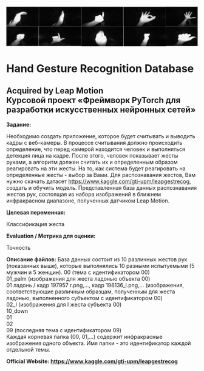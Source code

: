 ![alt text](data/dataset-cover.png)

# Hand Gesture Recognition Database</br>
## Acquired by Leap Motion</br>Курсовой проект «Фреймворк PyTorch для разработки искусственных нейронных сетей»

**Задание:**

Необходимо создать приложение, которое будет считывать и выводить кадры с веб-камеры. В процессе считывания должно происходить определение, что перед камерой находится человек и выполняться детекция лица на кадре. После этого, человек показывает жесты руками, а алгоритм должен считать их и определенным образом реагировать на эти жесты. На то, как система будет реагировать на определенные жесты - выбор за Вами. Для распознавания жестов, Вам нужно скачать датасет https://www.kaggle.com/gti-upm/leapgestrecog, создать и обучить модель. Представленная база данных распознавания жестов рук, состоящая из набора изображений в ближнем инфракрасном диапазоне, полученных датчиком Leap Motion.  

**Целевая переменная:**

Классификация жеста

**Evaluation / Метрика для оценки:**

Точность

**Описание файлов:**
База данных состоит из 10 различных жестов рук (показанных выше), которые выполнялись 10 разными испытуемыми (5 мужчин и 5 женщин).
00 (тема с идентификатором 00)  
  01_palm (изображения для жеста ладонью объекта 00)  
    01 ладонь / кадр 197957 r.png,…, кадр 198136_l.png,… (изображения, соответствующие различным образцам, полученным для жеста ладонью,         выполненного субъектом с идентификатором 00)  
  02_l (изображения для l жеста субъекта 00)  
  10_down  
01  
02  
09 (последняя тема с идентификатором 09)  
Каждая корневая папка (00, 01,…) содержит инфракрасные изображения одного объекта. Имя папки - это идентификатор каждой отдельной темы.  

**Official Website: https://www.kaggle.com/gti-upm/leapgestrecog**
